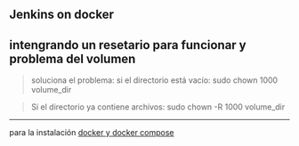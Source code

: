 Jenkins on docker
---
intengrando un resetario para funcionar  y problema del volumen
---
>soluciona el problema:
si el directorio está vacío:
sudo chown 1000 volume_dir

>Si el directorio ya contiene archivos:
sudo chown -R 1000 volume_dir
---
para la instalación [docker y docker compose](URL "https://www.digitalocean.com/community/tutorials/como-instalar-y-usar-docker-en-ubuntu-16-04-es")
